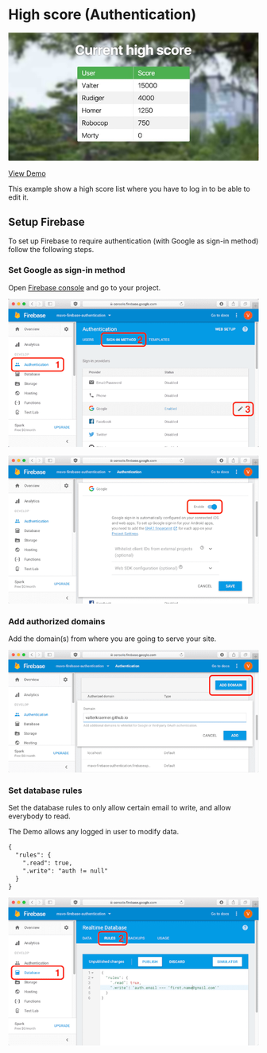# High score (Authentication)

![preview](assets/images/preview.jpg "Preview")

[View Demo](https://valterkraemer.github.io/mavo-firebase/examples/authentication/)

This example show a high score list where you have to log in to be able to edit it.

## Setup Firebase

To set up Firebase to require authentication (with Google as sign-in method) follow the following steps.

### Set Google as sign-in method

Open [Firebase console](https://console.firebase.google.com) and go to your project.

![1-sign-in-method-1](assets/images/1-sign-in-method-1.png "Sign in method 1")

![2-sign-in-method-2](assets/images/2-sign-in-method-2.png "Sign in method 2")

### Add authorized domains

Add the domain(s) from where you are going to serve your site.

![3-authorized-domains](assets/images/3-authorized-domains.png "Add authorized domains")

### Set database rules

Set the database rules to only allow certain email to write, and allow everybody to read.

The Demo allows any logged in user to modify data.

```
{
  "rules": {
    ".read": true,
    ".write": "auth != null"
  }
}
```

![4-write-rules](assets/images/4-write-rules.png "Write rules")

